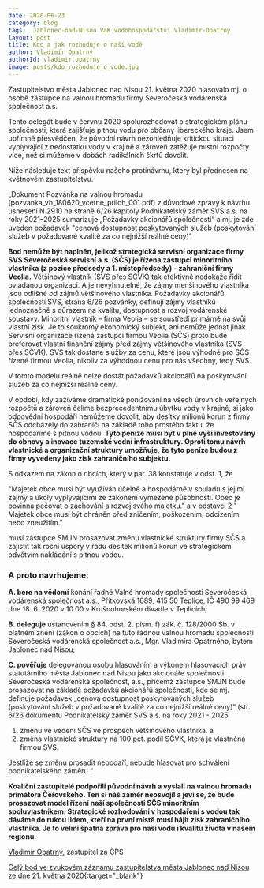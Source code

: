 ```yaml
---
date: 2020-06-23
category: blog
tags:  Jablonec-nad-Nisou VaK vodohospodářství Vladimír-Opatrný
layout: post
title: Kdo a jak rozhoduje o naší vodě
author: Vladimír Opatrný
authorId: vladimir.opatrny
image: posts/kdo_rozhoduje_o_vode.jpg
---
```

Zastupitelstvo města Jablonec nad Nisou 21. května 2020 hlasovalo mj. o osobě zástupce na valnou hromadu firmy Severočeská vodárenská společnost a.s.

Tento delegát bude v červnu 2020 spolurozhodovat o strategickém plánu společnosti, která zajišťuje pitnou vodu pro občany libereckého kraje. Jsem upřímně přesvědčen, že původní návrh nezohledňuje kritickou situaci vyplývající z nedostatku vody v krajině a zároveň zatěžuje místní rozpočty více, než si můžeme v dobách radikálních škrtů dovolit.

Níže následuje text příspěvku našeho protinávrhu, který byl přednesen na květnovém zastupitelstvu. 

„Dokument Pozvánka na valnou hromadu (pozvanka_vh_180620_vcetne_priloh_001.pdf) z důvodové zprávy k návrhu usnesení N 2910 na straně 6/26 kapitoly Podnikatelský záměr SVS a.s. na roky 2021–2025 sumarizuje „Požadavky akcionářů společnosti“ a mj. je zde uveden požadavek
"cenová dostupnost poskytovaných služeb (poskytování služeb v požadované kvalitě za co nejnižší reálné ceny)"

__Bod nemůže být naplněn, jelikož strategická servisní organizace firmy SVS Severočeská servisní a.s. (SČS) je řízena zástupci minoritního vlastníka (z pozice předsedy a 1. místopředsedy) - zahraniční firmy Veolia.__ Většinový vlastník (SVS přes SČVK) tak efektivně nedokáže řídit ovládanou organizaci. A je nevyhnutelné, že zájmy menšinového vlastníka jsou odlišné od zájmů většinového vlastníka. Požadavky akcionářů společnosti SVS, strana 6/26 pozvánky, definují zájmy vlastníků jednoznačně s důrazem na kvalitu, dostupnost a rozvoj vodárenské soustavy. Minoritní vlastník – firma Veolia – se soustředí primárně na svůj vlastní zisk. Je to soukromý ekonomický subjekt, ani nemůže jednat jinak. Servisní organizace řízená zástupci firmou Veolia (SČS) proto bude preferovat vlastní finanční zájmy před zájmy většinového vlastníka (SVS přes SČVK). SVS tak dostane služby za cenu, které jsou výhodné pro SČS řízené firmou Veolia, nikoliv za výhodnou cenu pro nás všechny, tedy SVS.

V tomto modelu reálně nelze dostát požadavků akcionářů na poskytování služeb za co nejnižší reálné ceny.

V období, kdy zažíváme dramatické ponižování na všech úrovních veřejných rozpočtů a zároveň čelíme bezprecedentnímu úbytku vody v krajině, si jako odpovědní hospodáři nemůžeme dovolit, aby desítky miliónů korun z firmy SČS odcházely do zahraničí na základě toho prostého faktu, že hospodaříme s pitnou vodou. __Tyto peníze musí být v plné výši investovány do obnovy a inovace tuzemské vodní infrastruktury. Oproti tomu návrh vlastnické a organizační struktury umožňuje, že tyto peníze budou z firmy vyvedeny jako zisk zahraničního subjektu.__

S odkazem na zákon o obcích, který v par. 38 konstatuje v odst. 1, že 

"Majetek obce musí být využíván účelně a hospodárně v souladu s jejími zájmy a úkoly vyplývajícími ze zákonem vymezené působnosti. Obec je povinna pečovat o zachování a rozvoj svého majetku." a v odstavci 2 " Majetek obce musí být chráněn před zničením, poškozením, odcizením nebo zneužitím."

musí zástupce SMJN prosazovat změnu vlastnické struktury firmy SČS a zajistit tak roční úspory v řádu desítek miliónů korun ve strategickém odvětvím nakládání s pitnou vodou.

### A proto navrhujeme:

__A. bere na vědomí__
konání řádné Valné hromady společnosti Severočeská vodárenská společnost a.s., Přítkovská 1689, 415 50 Teplice, IČ 490 99 469 dne 18. 6. 2020 v 10.00 v Krušnohorském divadle v Teplicích;

__B. deleguje__
ustanovením § 84, odst. 2. písm. f) zák. č. 128/2000 Sb. v platném znění (zákon o obcích) na tuto řádnou valnou hromadu společnosti Severočeská vodárenská společnost a.s., Mgr. Vladimíra Opatrného, bytem Jablonec nad Nisou;

__C. pověřuje__
delegovanou osobu hlasováním a výkonem hlasovacích práv statutárního města Jablonec nad Nisou jako akcionáře společnosti Severočeská vodárenská společnost, a.s., 
přičemž zástupce SMJN bude prosazovat na základě požadavků akcionářů společnosti, kde se mj. definuje požadavek „cenová dostupnost poskytovaných služeb (poskytování služeb v požadované kvalitě za co nejnižší reálné ceny)“ (str. 6/26 dokumentu Podnikatelský záměr SVS a.s. na roky 2021 - 2025
1. změnu ve vedení SČS ve prospěch většinového vlastníka. 
a
2. změna vlastnické struktury na 100 pct. podíl SČVK, která je vlastněna firmou SVS.

Jestliže se změnu prosadit nepodaří, nebude hlasovat pro schválení podnikatelského záměru.“ 

__Koaliční zastupitelé podpořili původní návrh a vyslali na valnou hromadu primátora Čeřovského. Ten si náš záměr neosvojil a jeví se, že bude prosazovat model řízení naší společnosti SČS minoritním spoluvlastníkem. Strategické rozhodování v hospodaření s vodou tak dáváme do rukou lidem, kteří na první místě musí hájit zisk zahraničního vlastníka. Je to velmi špatná zpráva pro naši vodu i kvalitu života v našem regionu.__

[Vladimír Opatrný](/lide/vladimir-opatrny), zastupitel za ČPS

[Celý bod ve zvukovém záznamu zastupitelstva města Jablonec nad Nisou ze dne 21. května 2020](https://www.mestojablonec.cz/cs/samosprava/zastupitelstvo/2020/zastupitelstvo-21-05-2020/zvukovy-zaznam-po-bodech.html){:target="_blank"}
